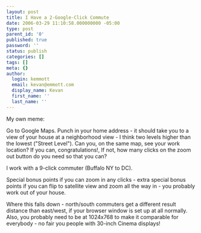 ```yaml
---
layout: post
title: I Have a 2-Google-Click Commute
date: 2006-03-29 11:10:58.000000000 -05:00
type: post
parent_id: '0'
published: true
password: ''
status: publish
categories: []
tags: []
meta: {}
author:
  login: kemmott
  email: kevan@emmott.com
  display_name: Kevan
  first_name: ''
  last_name: ''
---
```

<p>My own meme:</p>
<p>Go to Google Maps. Punch in your home address - it should take you to a view of your house at a neighborhood view - I think two levels higher than the lowest ("Street Level"). Can you, on the same map, see your work location? If you can, congratulations!, If not, how many clicks on the zoom out button do you need so that you can?<!--more--></p>
<p>I work with a 9-click commuter (Buffalo NY to DC).</p>
<p>Special bonus points if you can zoom in any clicks - extra special bonus points if you can flip to satellite view and zoom all the way in - you probably work out of your house.</p>
<p>Where this falls down - north/south commuters get a different result distance than east/west, if your browser window is set up at all normally. Also, you probably need to be at 1024x768 to make it comparable for everybody - no fair you people with 30-inch Cinema displays!</p>
